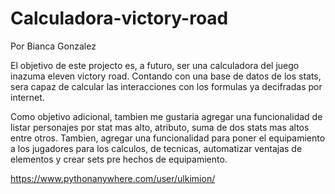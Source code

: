 # Calculadora-victory-road

Por Bianca Gonzalez

El objetivo de este projecto es, a futuro, ser una calculadora del juego inazuma eleven victory road.
Contando con una base de datos de los stats, sera capaz de calcular las interacciones con los formulas ya decifradas por internet.

Como objetivo adicional, tambien me gustaria agregar una funcionalidad de listar personajes por stat mas alto, atributo, suma de dos stats mas altos entre otros.
Tambien, agregar una funcionalidad para poner el equipamiento a los jugadores para los calculos, de tecnicas, automatizar ventajas de elementos y crear sets pre hechos de
equipamiento.

https://www.pythonanywhere.com/user/ulkimion/
